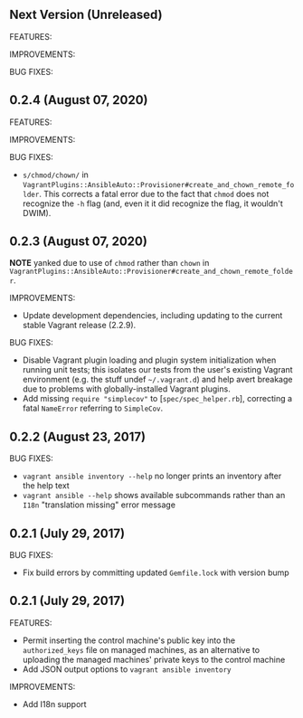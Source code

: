 ## Next Version (Unreleased)

FEATURES:

IMPROVEMENTS:

BUG FIXES:

## 0.2.4 (August 07, 2020)

FEATURES:

IMPROVEMENTS:

BUG FIXES:

- `s/chmod/chown/` in
  `VagrantPlugins::AnsibleAuto::Provisioner#create_and_chown_remote_folder`.
  This corrects a fatal error due to the fact that `chmod` does not recognize
  the `-h` flag (and, even it it did recognize the flag, it wouldn't DWIM).

## 0.2.3 (August 07, 2020)

**NOTE** yanked due to use of `chmod` rather than `chown` in
`VagrantPlugins::AnsibleAuto::Provisioner#create_and_chown_remote_folder`.

IMPROVEMENTS:

- Update development dependencies, including updating to the current stable
  Vagrant release (2.2.9).

BUG FIXES:

- Disable Vagrant plugin loading and plugin system initialization when running
  unit tests; this isolates our tests from the user's existing Vagrant
  environment (e.g. the stuff undef `~/.vagrant.d`) and help avert breakage due
  to problems with globally-installed Vagrant plugins.
- Add missing `require "simplecov"` to [`spec/spec_helper.rb`], correcting a
  fatal `NameError` referring to `SimpleCov`.

## 0.2.2 (August 23, 2017)

BUG FIXES:

- `vagrant ansible inventory --help` no longer prints an inventory after the
  help text
- `vagrant ansible --help` shows available subcommands rather than an `I18n`
  "translation missing" error message

## 0.2.1 (July 29, 2017)

BUG FIXES:

- Fix build errors by committing updated `Gemfile.lock` with version bump

## 0.2.1 (July 29, 2017)

FEATURES:

- Permit inserting the control machine's public key into the `authorized_keys`
  file on managed machines, as an alternative to uploading the managed
  machines' private keys to the control machine
- Add JSON output options to `vagrant ansible inventory`

IMPROVEMENTS:

- Add I18n support
